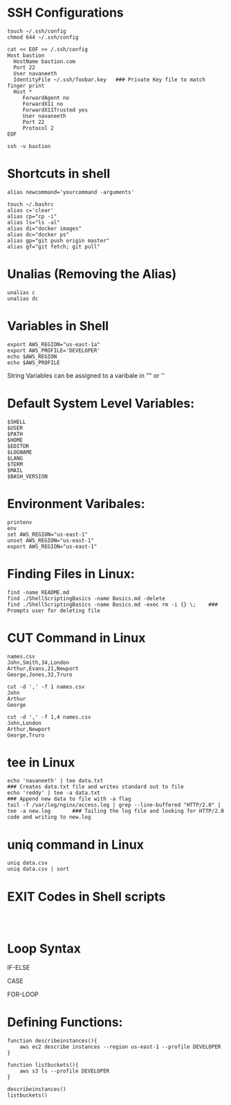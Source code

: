 
# SSH Configurations

```
touch ~/.ssh/config
chmod 644 ~/.ssh/config

cat << EOF >> /.ssh/config
Host bastion
  HostName bastion.com
  Port 22
  User navaneeth
  IdentityFile ~/.ssh/foobar.key   ### Private Key file to match finger print
  Host *
     ForwardAgent no
     ForwardX11 no
     ForwardX11Trusted yes
     User navaneeth
     Port 22
     Protocol 2
EOF
```

```
ssh -v bastion
```

# Shortcuts in shell

```
alias newcommand='yourcommand -arguments'
```

```
touch ~/.bashrc
alias c='clear'
alias cp="cp -i"
alias ls="ls -al"
alias di="docker images"
alias dc="docker ps"
alias gp="git push origin master"
alias gf="git fetch; git pull"
```

# Unalias (Removing the Alias)
```
unalias c
unalias dc
```

# Variables in Shell

```
export AWS_REGION="us-east-1a"
export AWS_PROFILE='DEVELOPER'
echo $AWS_REGION
echo $AWS_PROFILE
```
String Variables can be assigned to a varibale in "" or ''


# Default System Level Variables:
```
$SHELL
$USER
$PATH
$HOME
$EDITOR
$LOGNAME
$LANG
$TERM
$MAIL
$BASH_VERSION
```

# Environment Varibales:
```
printenv
env
set AWS_REGION="us-east-1" 
unset AWS_REGION="us-east-1"
export AWS_REGION="us-east-1"
```

# Finding Files in Linux:

```
find -name README.md
find ./ShellScriptingBasics -name Basics.md -delete
find ./ShellScriptingBasics -name Basics.md -exec rm -i {} \;    ### Prompts user for deleting file

```
# CUT Command in Linux

``` 
names.csv
John,Smith,34,London
Arthur,Evans,21,Newport
George,Jones,32,Truro
```

```
cut -d ',' -f 1 names.csv
John
Arthur  
George
```

```
cut -d ',' -f 1,4 names.csv
John,London
Arthur,Newport
George,Truro
```
# tee in Linux

```
echo 'navaneeth' | tee data.txt                                                            ### Creates data.txt file and writes standard out to file 
echo 'reddy' | tee -a data.txt                                                             ### Append new data to file with -a flag
tail -f /var/log/nginx/access.log | grep --line-buffered "HTTP/2.0" | tee -a new.log       ### Tailing the log file and looking for HTTP/2.0 code and writing to new.log

```
# uniq command in Linux
```
uniq data.csv 
uniq data.csv | sort 
```

# EXIT Codes in Shell scripts

```



```

# Loop Syntax

IF-ELSE

CASE

FOR-LOOP

# Defining Functions:

```
function describeinstances(){
    aws ec2 describe instances --region us-east-1 --profile DEVELOPER
}

function listbuckets(){
    aws s3 ls --profile DEVELOPER
}

describeinstances()
listbuckets()

```
